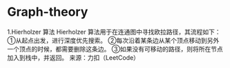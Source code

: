 # Graph-theory
1.Hierholzer 算法
Hierholzer 算法用于在连通图中寻找欧拉路径，其流程如下：
①从起点出发，进行深度优先搜索。
②每次沿着某条边从某个顶点移动到另外一个顶点的时候，都需要删除这条边。
③如果没有可移动的路径，则将所在节点加入到栈中，并返回。
来源：力扣（LeetCode）
